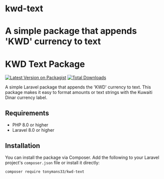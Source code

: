 # kwd-text
A simple package that appends 'KWD' currency to text
=======
# KWD Text Package

[![Latest Version on Packagist](https://img.shields.io/packagist/v/tonymans33/kwd-text.svg?style=flat-square)](https://packagist.org/packages/tonymans33/kwd-text)
[![Total Downloads](https://img.shields.io/packagist/dt/tonymans33/kwd-text.svg?style=flat-square)](https://packagist.org/packages/tonymans33/kwd-text)

A simple Laravel package that appends the 'KWD' currency to text. This package makes it easy to format amounts or text strings with the Kuwaiti Dinar currency label.

## Requirements

- PHP 8.0 or higher
- Laravel 8.0 or higher

## Installation

You can install the package via Composer. Add the following to your Laravel project's `composer.json` file or install it directly:

```bash
composer require tonymans33/kwd-text
